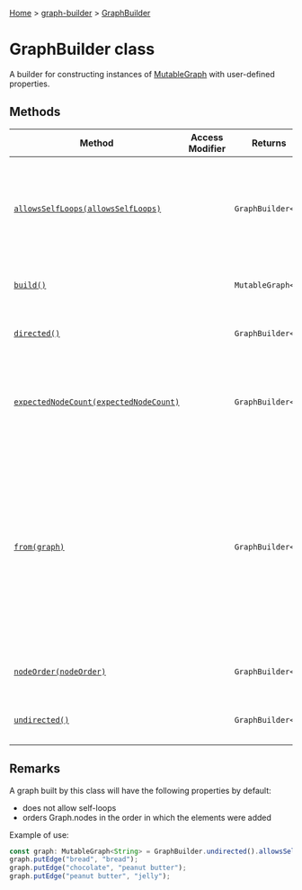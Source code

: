 [Home](./index) &gt; [graph-builder](./graph-builder.md) &gt; [GraphBuilder](./graph-builder.graphbuilder.md)

# GraphBuilder class

A builder for constructing instances of [MutableGraph](./graph-builder.mutablegraph.md) with user-defined properties.

## Methods

|  Method | Access Modifier | Returns | Description |
|  --- | --- | --- | --- |
|  [`allowsSelfLoops(allowsSelfLoops)`](./graph-builder.graphbuilder.allowsselfloops.md) |  | `GraphBuilder<N>` | Specifies whether the graph will allow self-loops (edges that connect a node to itself). Attempting to add a self-loop to a graph that does not allow them will throw an error. |
|  [`build()`](./graph-builder.graphbuilder.build.md) |  | `MutableGraph<N>` | Returns an empty [MutableGraph](./graph-builder.mutablegraph.md) with the properties of this [GraphBuilder](./graph-builder.graphbuilder.md)<!-- -->. |
|  [`directed()`](./graph-builder.graphbuilder.directed.md) |  | `GraphBuilder<T>` | Returns a [GraphBuilder](./graph-builder.graphbuilder.md) for building directed graphs. |
|  [`expectedNodeCount(expectedNodeCount)`](./graph-builder.graphbuilder.expectednodecount.md) |  | `GraphBuilder<N>` | Specifies the expected number of nodes in the graph.<p/>throws an error if `expectedNodeCount` is negative |
|  [`from(graph)`](./graph-builder.graphbuilder.from.md) |  | `GraphBuilder<T>` | Returns a [GraphBuilder](./graph-builder.graphbuilder.md) initialized with all properties queryable from `graph`<!-- -->.<p/><p>The "queryable" properties are those that are exposed through the [Graph](./graph-builder.graph.md) interface, such as Graph.isDirected<!-- -->. Other properties, such as expectedNodeCount<!-- -->, are not set in the new builder. |
|  [`nodeOrder(nodeOrder)`](./graph-builder.graphbuilder.nodeorder.md) |  | `GraphBuilder<N>` | Specifies the order of iteration for the elements of Graph.nodes<!-- -->. |
|  [`undirected()`](./graph-builder.graphbuilder.undirected.md) |  | `GraphBuilder<T>` | Returns a [GraphBuilder](./graph-builder.graphbuilder.md) for building undirected graphs. |

## Remarks

A graph built by this class will have the following properties by default:

<ul> <li>does not allow self-loops</li> <li>orders Graph.nodes in the order in which the elements were added</li> </ul>

Example of use:
```javascript
const graph: MutableGraph<String> = GraphBuilder.undirected().allowsSelfLoops(true).build();
graph.putEdge("bread", "bread");
graph.putEdge("chocolate", "peanut butter");
graph.putEdge("peanut butter", "jelly");

```
